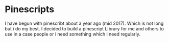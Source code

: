 # Pinescripts
I have begun with pinescribt about a year ago (mid 2017). Which is not long but i do my best. I decided to build a pinescript Library for me and others to use in a case people or i need something which i need regularly.

